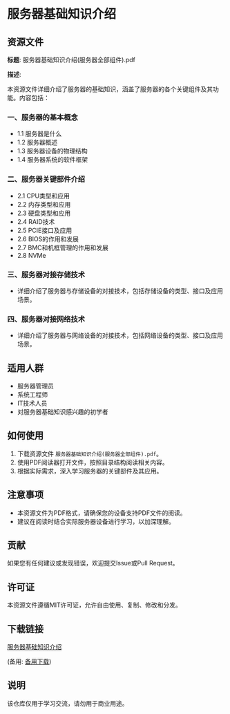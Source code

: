 # 服务器基础知识介绍

## 资源文件

**标题**: 服务器基础知识介绍(服务器全部组件).pdf

**描述**:

本资源文件详细介绍了服务器的基础知识，涵盖了服务器的各个关键组件及其功能。内容包括：

### 一、服务器的基本概念
- 1.1 服务器是什么
- 1.2 服务器概述
- 1.3 服务器设备的物理结构
- 1.4 服务器系统的软件框架

### 二、服务器关键部件介绍
- 2.1 CPU类型和应用
- 2.2 内存类型和应用
- 2.3 硬盘类型和应用
- 2.4 RAID技术
- 2.5 PCIE接口及应用
- 2.6 BIOS的作用和发展
- 2.7 BMC和机框管理的作用和发展
- 2.8 NVMe

### 三、服务器对接存储技术
- 详细介绍了服务器与存储设备的对接技术，包括存储设备的类型、接口及应用场景。

### 四、服务器对接网络技术
- 详细介绍了服务器与网络设备的对接技术，包括网络设备的类型、接口及应用场景。

## 适用人群
- 服务器管理员
- 系统工程师
- IT技术人员
- 对服务器基础知识感兴趣的初学者

## 如何使用
1. 下载资源文件 `服务器基础知识介绍(服务器全部组件).pdf`。
2. 使用PDF阅读器打开文件，按照目录结构阅读相关内容。
3. 根据实际需求，深入学习服务器的关键部件及其应用。

## 注意事项
- 本资源文件为PDF格式，请确保您的设备支持PDF文件的阅读。
- 建议在阅读时结合实际服务器设备进行学习，以加深理解。

## 贡献
如果您有任何建议或发现错误，欢迎提交Issue或Pull Request。

## 许可证
本资源文件遵循MIT许可证，允许自由使用、复制、修改和分发。

## 下载链接
[服务器基础知识介绍](https://pan.quark.cn/s/94f46b6dfcde) 

(备用: [备用下载](https://pan.baidu.com/s/1FwYCOWqTJfLTm8GGshxjwg?pwd=1234))

## 说明

该仓库仅用于学习交流，请勿用于商业用途。
